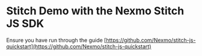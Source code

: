 # Stitch Demo with the Nexmo Stitch JS SDK

Ensure you have run through the guide [https://github.com/Nexmo/stitch-js-quickstart](https://github.com/Nexmo/stitch-js-quickstart)